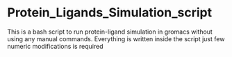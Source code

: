 # Protein_Ligands_Simulation_script
This is a bash script to run protein-ligand simulation in gromacs without using any manual commands. Everything is written inside the script just few numeric modifications is required
